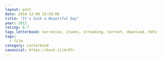 ```yaml
---
layout: post 
date: 2014-12-09 23:59:00
title: "It's Such a Beautiful Day"
year: 2012
rating: 0.7
tags_letterboxd: narrative, itunes, streaming, torrent, download, hdtv, nyc, animation
tags:
  - film
category: Letterboxd
canonical: https://boxd.it/4rO7r
---
```

